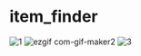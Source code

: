 # item_finder


![1](https://user-images.githubusercontent.com/46563828/112943339-39b56880-90e6-11eb-9a35-2dcc53b166cc.jpg)
![ezgif com-gif-maker2](https://user-images.githubusercontent.com/46563828/112943344-3b7f2c00-90e6-11eb-98cc-442c7eaa040c.jpg)
![3](https://user-images.githubusercontent.com/46563828/112943349-3d48ef80-90e6-11eb-8b4f-cb4788569fe5.jpg)
